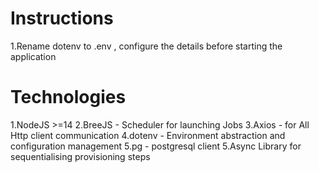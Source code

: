 # Instructions

1.Rename dotenv to .env , configure the details before starting the application

# Technologies

1.NodeJS >=14
2.BreeJS - Scheduler for launching Jobs
3.Axios - for All Http client communication
4.dotenv - Environment abstraction and configuration management
5.pg - postgresql client
5.Async Library for sequentialising provisioning steps
